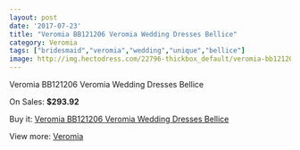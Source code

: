 ```yaml
---
layout: post
date: '2017-07-23'
title: "Veromia BB121206 Veromia Wedding Dresses Bellice"
category: Veromia
tags: ["bridesmaid","veromia","wedding","unique","bellice"]
image: http://img.hectodress.com/22796-thickbox_default/veromia-bb121206-veromia-wedding-dresses-bellice.jpg
---
```

Veromia BB121206 Veromia Wedding Dresses Bellice

On Sales: **$293.92**
<a href="https://www.hectodress.com/veromia/10611-veromia-bb121206-veromia-wedding-dresses-bellice.html"><amp-img layout="responsive" width="600" height="600" src="//img.hectodress.com/22796-thickbox_default/veromia-bb121206-veromia-wedding-dresses-bellice.jpg" alt="Veromia BB121206 Veromia Wedding Dresses Bellice 0" /></a>
<a href="https://www.hectodress.com/veromia/10611-veromia-bb121206-veromia-wedding-dresses-bellice.html"><amp-img layout="responsive" width="600" height="600" src="//img.hectodress.com/22798-thickbox_default/veromia-bb121206-veromia-wedding-dresses-bellice.jpg" alt="Veromia BB121206 Veromia Wedding Dresses Bellice 1" /></a>
<a href="https://www.hectodress.com/veromia/10611-veromia-bb121206-veromia-wedding-dresses-bellice.html"><amp-img layout="responsive" width="600" height="600" src="//img.hectodress.com/22797-thickbox_default/veromia-bb121206-veromia-wedding-dresses-bellice.jpg" alt="Veromia BB121206 Veromia Wedding Dresses Bellice 2" /></a>

Buy it: [Veromia BB121206 Veromia Wedding Dresses Bellice](https://www.hectodress.com/veromia/10611-veromia-bb121206-veromia-wedding-dresses-bellice.html "Veromia BB121206 Veromia Wedding Dresses Bellice")

View more: [Veromia](https://www.hectodress.com/171-veromia "Veromia")